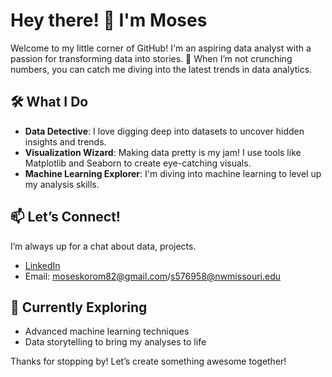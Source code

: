 # Hey there! 👋 I'm Moses

Welcome to my little corner of GitHub! I'm an aspiring data analyst with a passion for transforming data into stories. 🎉 When I’m not crunching numbers, you can catch me diving into the latest trends in data analytics. 

## 🛠️ What I Do
- **Data Detective**: I love digging deep into datasets to uncover hidden insights and trends. 
- **Visualization Wizard**: Making data pretty is my jam! I use tools like Matplotlib and Seaborn to create eye-catching visuals.
- **Machine Learning Explorer**: I'm diving into machine learning to level up my analysis skills.

## 📫 Let’s Connect!
I’m always up for a chat about data, projects. 

- [LinkedIn](https://www.linkedin.com/in/mosesbkoroma/)
- Email: moseskorom82@gmail.com/s576958@nwmissouri.edu 

## 🚀 Currently Exploring
- Advanced machine learning techniques
- Data storytelling to bring my analyses to life

Thanks for stopping by! Let’s create something awesome together!

<!--
**mokeyzz1/mokeyzz1** is a ✨ _special_ ✨ repository because its `README.md` (this file) appears on your GitHub profile.

Here are some ideas to get you started:

- 🔭 I’m currently working on ...
- 🌱 I’m currently learning ...
- 👯 I’m looking to collaborate on ...
- 🤔 I’m looking for help with ...
- 💬 Ask me about ...
- 📫 How to reach me: ...
- 😄 Pronouns: ...
- ⚡ Fun fact: ...
-->
